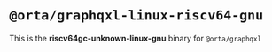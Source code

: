 # `@orta/graphqxl-linux-riscv64-gnu`

This is the **riscv64gc-unknown-linux-gnu** binary for `@orta/graphqxl`
